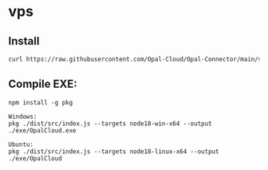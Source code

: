 # vps

## Install
```bash
curl https://raw.githubusercontent.com/Opal-Cloud/Opal-Connector/main/scripts/install.sh | sudo bash
```

## Compile EXE:
```
npm install -g pkg

Windows:
pkg ./dist/src/index.js --targets node18-win-x64 --output ./exe/OpalCloud.exe

Ubuntu:
pkg ./dist/src/index.js --targets node18-linux-x64 --output ./exe/OpalCloud
```